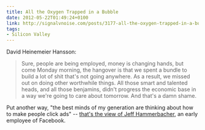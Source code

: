 ```yaml
---
title: All the Oxygen Trapped in a Bubble
date: 2012-05-22T01:49:24+0100
link: http://signalvnoise.com/posts/3177-all-the-oxygen-trapped-in-a-bubble
tags:
- Silicon Valley
---
```

David Heinemeier Hansson:

> Sure, people are being employed, money is changing hands, but come Monday morning, the hangover is that we spent a bundle to build a lot of shit that's not going anywhere. As a result, we missed out on doing other worthwhile things. All those smart and talented heads, and all those benjamins, didn't progress the economic base in a way we're going to care about tomorrow. And that's a damn shame.

Put another way, "the best minds of my generation are thinking about how to make people click ads" -- [that's the view of Jeff Hammerbacher][1], an early employee of Facebook.

[1]: http://www.businessweek.com/magazine/content/11_17/b4225060960537.htm
